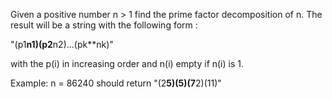 Given a positive number n > 1 find the prime factor decomposition of n. The result will be a string with the following form :

 "(p1**n1)(p2**n2)...(pk**nk)"

with the p(i) in increasing order and n(i) empty if n(i) is 1.

Example: n = 86240 should return "(2**5)(5)(7**2)(11)"

